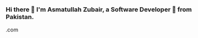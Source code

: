 ### Hi there 👋 I'm Asmatullah Zubair, a Software Developer 🚀 from Pakistan.
.com

[2.1]: http://i.imgur.com/P3YfQoD.png 
<!--
**AsmateSoomro/AsmateSoomro** is a ✨ _special_ ✨ repository because its `README.md` (this file) appears on your GitHub profile.

Here are some ideas to get you started:

- 🔭 I’m currently working on ...
- 🌱 I’m currently learning ...
- 👯 I’m looking to collaborate on ...
- 🤔 I’m looking for help with ...
- 💬 Ask me about ...
- 📫 How to reach me: ...
- 😄 Pronouns: ...
- ⚡ Fun fact: ...
-->
